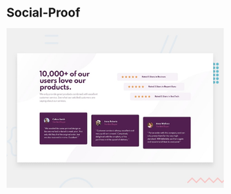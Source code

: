 # Social-Proof
<img src="https://github.com/DaniloMereles/Social-Proof/blob/main/app/src/design/desktop-preview.jpg"/>
